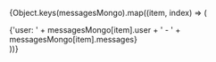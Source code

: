 {Object.keys(messagesMongo).map((item, index) => (
    <div key={index}>
        {'user: ' + messagesMongo[item].user + ' - ' + messagesMongo[item].messages}
    </div>
))}